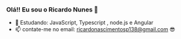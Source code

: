 ### Olá!! Eu sou o Ricardo Nunes 👋

- 🌱 Estudando: JavaScript, Typescript , node.js e Angular
- 📫 contate-me no email: ricardonascimentosp138@gmail.com
😎

